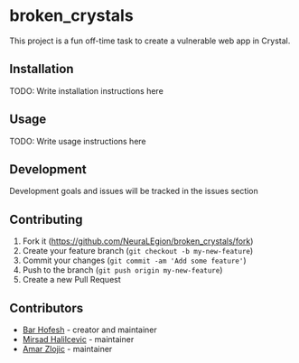 # broken_crystals

This project is a fun off-time task to create a vulnerable web app in Crystal.

## Installation

TODO: Write installation instructions here

## Usage

TODO: Write usage instructions here

## Development

Development goals and issues will be tracked in the issues section

## Contributing

1. Fork it (<https://github.com/NeuraLEgion/broken_crystals/fork>)
2. Create your feature branch (`git checkout -b my-new-feature`)
3. Commit your changes (`git commit -am 'Add some feature'`)
4. Push to the branch (`git push origin my-new-feature`)
5. Create a new Pull Request

## Contributors

- [Bar Hofesh](https://github.com/bararchy) - creator and maintainer
- [Mirsad Halilcevic](https://github.com/sixaphone) - maintainer
- [Amar Zlojic](https://github.com/amar771) - maintainer
